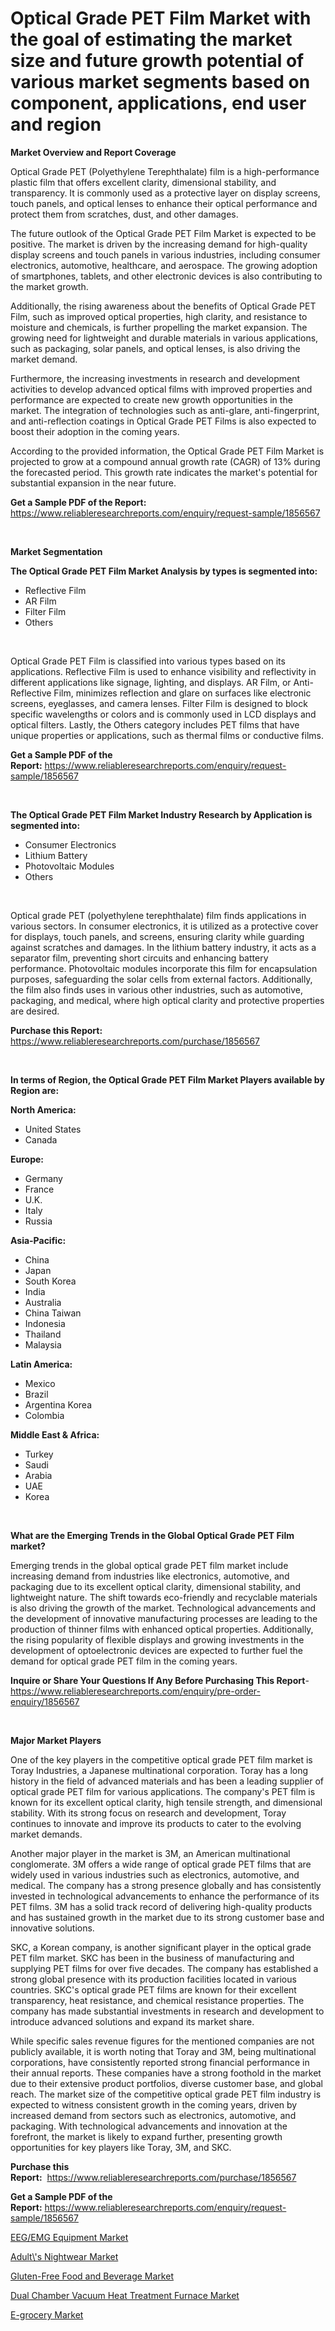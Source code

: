 <p><h1>Optical Grade PET Film Market with the goal of estimating the market size and future growth potential of various market segments based on component, applications, end user and region</h1></p><p><strong>Market Overview and Report Coverage</strong></p>
<p><p>Optical Grade PET (Polyethylene Terephthalate) film is a high-performance plastic film that offers excellent clarity, dimensional stability, and transparency. It is commonly used as a protective layer on display screens, touch panels, and optical lenses to enhance their optical performance and protect them from scratches, dust, and other damages.</p><p>The future outlook of the Optical Grade PET Film Market is expected to be positive. The market is driven by the increasing demand for high-quality display screens and touch panels in various industries, including consumer electronics, automotive, healthcare, and aerospace. The growing adoption of smartphones, tablets, and other electronic devices is also contributing to the market growth.</p><p>Additionally, the rising awareness about the benefits of Optical Grade PET Film, such as improved optical properties, high clarity, and resistance to moisture and chemicals, is further propelling the market expansion. The growing need for lightweight and durable materials in various applications, such as packaging, solar panels, and optical lenses, is also driving the market demand.</p><p>Furthermore, the increasing investments in research and development activities to develop advanced optical films with improved properties and performance are expected to create new growth opportunities in the market. The integration of technologies such as anti-glare, anti-fingerprint, and anti-reflection coatings in Optical Grade PET Films is also expected to boost their adoption in the coming years.</p><p>According to the provided information, the Optical Grade PET Film Market is projected to grow at a compound annual growth rate (CAGR) of 13% during the forecasted period. This growth rate indicates the market's potential for substantial expansion in the near future.</p></p>
<p><strong>Get a Sample PDF of the Report:</strong> <a href="https://www.reliableresearchreports.com/enquiry/request-sample/1856567">https://www.reliableresearchreports.com/enquiry/request-sample/1856567</a></p>
<p>&nbsp;</p>
<p><strong>Market Segmentation</strong></p>
<p><strong>The Optical Grade PET Film Market Analysis by types is segmented into:</strong></p>
<p><ul><li>Reflective Film</li><li>AR Film</li><li>Filter Film</li><li>Others</li></ul></p>
<p>&nbsp;</p>
<p><p>Optical Grade PET Film is classified into various types based on its applications. Reflective Film is used to enhance visibility and reflectivity in different applications like signage, lighting, and displays. AR Film, or Anti-Reflective Film, minimizes reflection and glare on surfaces like electronic screens, eyeglasses, and camera lenses. Filter Film is designed to block specific wavelengths or colors and is commonly used in LCD displays and optical filters. Lastly, the Others category includes PET films that have unique properties or applications, such as thermal films or conductive films.</p></p>
<p><strong>Get a Sample PDF of the Report:</strong>&nbsp;<a href="https://www.reliableresearchreports.com/enquiry/request-sample/1856567">https://www.reliableresearchreports.com/enquiry/request-sample/1856567</a></p>
<p>&nbsp;</p>
<p><strong>The Optical Grade PET Film Market Industry Research by Application is segmented into:</strong></p>
<p><ul><li>Consumer Electronics</li><li>Lithium Battery</li><li>Photovoltaic Modules</li><li>Others</li></ul></p>
<p>&nbsp;</p>
<p><p>Optical grade PET (polyethylene terephthalate) film finds applications in various sectors. In consumer electronics, it is utilized as a protective cover for displays, touch panels, and screens, ensuring clarity while guarding against scratches and damages. In the lithium battery industry, it acts as a separator film, preventing short circuits and enhancing battery performance. Photovoltaic modules incorporate this film for encapsulation purposes, safeguarding the solar cells from external factors. Additionally, the film also finds uses in various other industries, such as automotive, packaging, and medical, where high optical clarity and protective properties are desired.</p></p>
<p><strong>Purchase this Report:</strong>&nbsp; <a href="https://www.reliableresearchreports.com/purchase/1856567">https://www.reliableresearchreports.com/purchase/1856567</a></p>
<p>&nbsp;</p>
<p><strong>In terms of Region, the Optical Grade PET Film Market Players available by Region are:</strong></p>
<p>
    <p> <strong> North America: </strong>
        <ul>
            <li>United States</li>
            <li>Canada</li>
        </ul>
        </p> 
    <p> <strong> Europe: </strong>
        <ul>
            <li>Germany</li>
            <li>France</li>
            <li>U.K.</li>
            <li>Italy</li>
            <li>Russia</li>
        </ul>
        </p> 
    <p> <strong> Asia-Pacific: </strong>
        <ul>
            <li>China</li>
            <li>Japan</li>
            <li>South Korea</li>
            <li>India</li>
            <li>Australia</li>
            <li>China Taiwan</li>
            <li>Indonesia</li>
            <li>Thailand</li>
            <li>Malaysia</li>
        </ul>
        </p> 
    <p> <strong> Latin America: </strong>
        <ul>
            <li>Mexico</li>
            <li>Brazil</li>
            <li>Argentina Korea</li>
            <li>Colombia</li>
        </ul>
        </p> 
    <p> <strong> Middle East & Africa: </strong>
        <ul>
            <li>Turkey</li>
            <li>Saudi</li>
            <li>Arabia</li>
            <li>UAE</li>
            <li>Korea</li>
        </ul>
    </p>
    </p>
<p>&nbsp;</p>
<p><strong>What are the Emerging Trends in the Global Optical Grade PET Film market?</strong></p>
<p><p>Emerging trends in the global optical grade PET film market include increasing demand from industries like electronics, automotive, and packaging due to its excellent optical clarity, dimensional stability, and lightweight nature. The shift towards eco-friendly and recyclable materials is also driving the growth of the market. Technological advancements and the development of innovative manufacturing processes are leading to the production of thinner films with enhanced optical properties. Additionally, the rising popularity of flexible displays and growing investments in the development of optoelectronic devices are expected to further fuel the demand for optical grade PET film in the coming years.</p></p>
<p><strong>Inquire or Share Your Questions If Any Before Purchasing This Report</strong>- <a href="https://www.reliableresearchreports.com/enquiry/pre-order-enquiry/1856567">https://www.reliableresearchreports.com/enquiry/pre-order-enquiry/1856567</a></p>
<p>&nbsp;</p>
<p><strong>Major Market Players</strong></p>
<p><p>One of the key players in the competitive optical grade PET film market is Toray Industries, a Japanese multinational corporation. Toray has a long history in the field of advanced materials and has been a leading supplier of optical grade PET film for various applications. The company's PET film is known for its excellent optical clarity, high tensile strength, and dimensional stability. With its strong focus on research and development, Toray continues to innovate and improve its products to cater to the evolving market demands.</p><p>Another major player in the market is 3M, an American multinational conglomerate. 3M offers a wide range of optical grade PET films that are widely used in various industries such as electronics, automotive, and medical. The company has a strong presence globally and has consistently invested in technological advancements to enhance the performance of its PET films. 3M has a solid track record of delivering high-quality products and has sustained growth in the market due to its strong customer base and innovative solutions.</p><p>SKC, a Korean company, is another significant player in the optical grade PET film market. SKC has been in the business of manufacturing and supplying PET films for over five decades. The company has established a strong global presence with its production facilities located in various countries. SKC's optical grade PET films are known for their excellent transparency, heat resistance, and chemical resistance properties. The company has made substantial investments in research and development to introduce advanced solutions and expand its market share.</p><p>While specific sales revenue figures for the mentioned companies are not publicly available, it is worth noting that Toray and 3M, being multinational corporations, have consistently reported strong financial performance in their annual reports. These companies have a strong foothold in the market due to their extensive product portfolios, diverse customer base, and global reach. The market size of the competitive optical grade PET film industry is expected to witness consistent growth in the coming years, driven by increased demand from sectors such as electronics, automotive, and packaging. With technological advancements and innovation at the forefront, the market is likely to expand further, presenting growth opportunities for key players like Toray, 3M, and SKC.</p></p>
<p><strong>Purchase this Report:</strong>&nbsp;&nbsp;<a href="https://www.reliableresearchreports.com/purchase/1856567">https://www.reliableresearchreports.com/purchase/1856567</a></p>
<p></p>
<p><strong>Get a Sample PDF of the Report:</strong>&nbsp;<a href="https://www.reliableresearchreports.com/enquiry/request-sample/1856567">https://www.reliableresearchreports.com/enquiry/request-sample/1856567</a></p>
<p><p><a href="https://medium.com/@anamariaagolli86/eeg-emg-equipment-market-outlook-industry-overview-and-forecast-2023-to-2030-c6fe108fffff">EEG/EMG Equipment Market</a></p><p><a href="https://www.linkedin.com/pulse/decoding-adults-nightwear-market-deep-dive-latest-trends-segmentation-wwrre/">Adult\'s Nightwear Market</a></p><p><a href="https://www.linkedin.com/pulse/gluten-free-food-beverage-market-share-amp-new-trends-effle/">Gluten-Free Food and Beverage Market</a></p><p><a href="https://github.com/RoccoManning/Market-Research-Report-List-2/blob/main/dual-chamber-vacuum-heat-treatment-furnace-market.md">Dual Chamber Vacuum Heat Treatment Furnace Market</a></p><p><a href="https://medium.com/@jessicaelliott65/e-grocery-market-insights-into-market-cagr-market-trends-and-growth-strategies-83873cdc98c2">E-grocery Market</a></p></p>